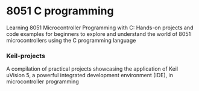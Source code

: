 # 8051 C programming

Learning 8051 Microcontroller Programming with C: Hands-on projects and code examples for beginners to explore and understand the world of 8051 microcontrollers using the C programming language


### Keil-projects

A compilation of practical projects showcasing the application of Keil uVision 5, a powerful integrated development environment (IDE), in microcontroller programming